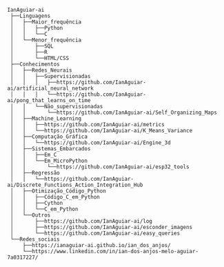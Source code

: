 <!--
Ian
 Linguagens
  Maior_frequência
   Python
   C
  Menor_frequência
   SQL
   R
   HTML/CSS
 Conhecimentos
  Redes_Neurais
   Supervisionadas
    https://github.com/IanAguiar-ai/artificial_neural_network
    https://github.com/IanAguiar-ai/pong_that_learns_on_time
   Não_supervisionadas
    https://github.com/IanAguiar-ai/Self_Organizing_Maps
  Machine_Learning
   https://github.com/IanAguiar-ai/metrics
   https://github.com/IanAguiar-ai/K_Means_Variance
  Computação_Gráfica
   https://github.com/IanAguiar-ai/Engine_3d
  Sistemas_Embarcados
   Em_C
   Em_MicroPython
    https://github.com/IanAguiar-ai/esp32_tools
  Regressão
   https://github.com/IanAguiar-ai/Discrete_Functions_Action_Integration_Hub
  Otimização_Código_Python
   Código_C_em_Python
   Cython
   C_em_Python
  Outros
   https://github.com/IanAguiar-ai/log
   https://github.com/IanAguiar-ai/esconder_imagens
   https://github.com/IanAguiar-ai/easy_queries
 Redes_sociais
  https://ianaguiar-ai.github.io/ian_dos_anjos/
  https://www.linkedin.com/in/ian-dos-anjos-melo-aguiar-7a0317227/
-->

```
IanAguiar-ai
 ├──Linguagens
 │   ├──Maior_frequência
 │   │   ├──Python
 │   │   └──C
 │   └──Menor_frequência
 │       ├──SQL
 │       ├──R
 │       └──HTML/CSS
 ├──Conhecimentos
 │   ├──Redes_Neurais
 │   │   ├──Supervisionadas
 │   │   │   ├──https://github.com/IanAguiar-ai/artificial_neural_network
 │   │   │   └──https://github.com/IanAguiar-ai/pong_that_learns_on_time
 │   │   └──Não_supervisionadas
 │   │       └──https://github.com/IanAguiar-ai/Self_Organizing_Maps
 │   ├──Machine_Learning
 │   │   ├──https://github.com/IanAguiar-ai/metrics
 │   │   └──https://github.com/IanAguiar-ai/K_Means_Variance
 │   ├──Computação_Gráfica
 │   │   └──https://github.com/IanAguiar-ai/Engine_3d
 │   ├──Sistemas_Embarcados
 │   │   ├──Em_C
 │   │   └──Em_MicroPython
 │   │       └──https://github.com/IanAguiar-ai/esp32_tools
 │   ├──Regressão
 │   │   └──https://github.com/IanAguiar-ai/Discrete_Functions_Action_Integration_Hub
 │   ├──Otimização_Código_Python
 │   │   ├──Código_C_em_Python
 │   │   ├──Cython
 │   │   └──C_em_Python
 │   └──Outros
 │       ├──https://github.com/IanAguiar-ai/log
 │       ├──https://github.com/IanAguiar-ai/esconder_imagens
 │       └──https://github.com/IanAguiar-ai/easy_queries
 └──Redes_sociais
     ├──https://ianaguiar-ai.github.io/ian_dos_anjos/
     └──https://www.linkedin.com/in/ian-dos-anjos-melo-aguiar-7a0317227/

```

